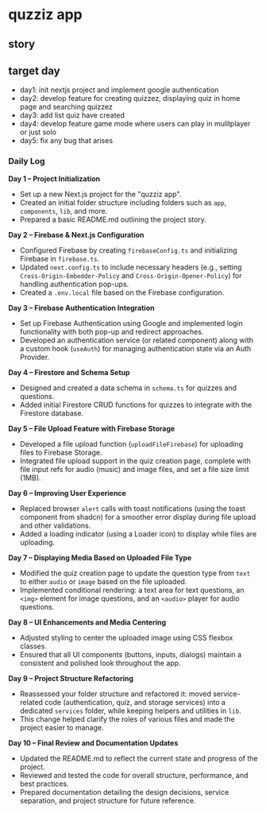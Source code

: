 # quzziz app

## story

## target day
- day1: init nextjs project and implement google authentication
- day2: develop feature for creating quizzez, displaying quiz in home page and searching quizzez
- day3: add list quiz have created
- day4: develop feature game mode where users can play in mulitplayer or just solo
- day5: fix any bug that arises


### Daily Log

**Day 1 – Project Initialization**  
- Set up a new Next.js project for the "quzziz app".  
- Created an initial folder structure including folders such as `app`, `components`, `lib`, and more.  
- Prepared a basic README.md outlining the project story.

**Day 2 – Firebase & Next.js Configuration**  
- Configured Firebase by creating `firebaseConfig.ts` and initializing Firebase in `firebase.ts`.  
- Updated `next.config.ts` to include necessary headers (e.g., setting `Cross-Origin-Embedder-Policy` and `Cross-Origin-Opener-Policy`) for handling authentication pop-ups.  
- Created a `.env.local` file based on the Firebase configuration.

**Day 3 – Firebase Authentication Integration**  
- Set up Firebase Authentication using Google and implemented login functionality with both pop-up and redirect approaches.  
- Developed an authentication service (or related component) along with a custom hook (`useAuth`) for managing authentication state via an Auth Provider.

**Day 4 – Firestore and Schema Setup**  
- Designed and created a data schema in `schema.ts` for quizzes and questions.  
- Added initial Firestore CRUD functions for quizzes to integrate with the Firestore database.

**Day 5 – File Upload Feature with Firebase Storage**  
- Developed a file upload function (`uploadFileFirebase`) for uploading files to Firebase Storage.  
- Integrated file upload support in the quiz creation page, complete with file input refs for audio (music) and image files, and set a file size limit (1MB).

**Day 6 – Improving User Experience**  
- Replaced browser `alert` calls with toast notifications (using the toast component from shadcn) for a smoother error display during file upload and other validations.  
- Added a loading indicator (using a Loader icon) to display while files are uploading.

**Day 7 – Displaying Media Based on Uploaded File Type**  
- Modified the quiz creation page to update the question type from `text` to either `audio` or `image` based on the file uploaded.  
- Implemented conditional rendering: a text area for text questions, an `<img>` element for image questions, and an `<audio>` player for audio questions.

**Day 8 – UI Enhancements and Media Centering**  
- Adjusted styling to center the uploaded image using CSS flexbox classes.  
- Ensured that all UI components (buttons, inputs, dialogs) maintain a consistent and polished look throughout the app.

**Day 9 – Project Structure Refactoring**  
- Reassessed your folder structure and refactored it: moved service-related code (authentication, quiz, and storage services) into a dedicated `services` folder, while keeping helpers and utilities in `lib`.  
- This change helped clarify the roles of various files and made the project easier to manage.

**Day 10 – Final Review and Documentation Updates**  
- Updated the README.md to reflect the current state and progress of the project.  
- Reviewed and tested the code for overall structure, performance, and best practices.  
- Prepared documentation detailing the design decisions, service separation, and project structure for future reference.